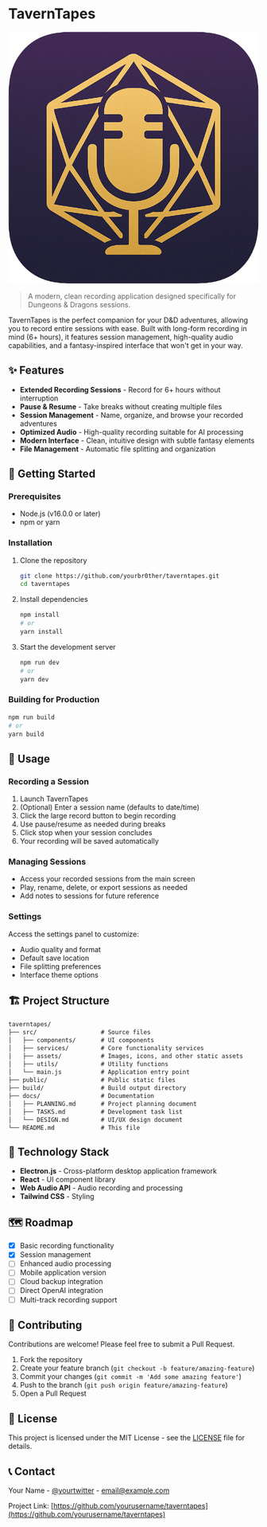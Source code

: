 # TavernTapes

![TavernTapes Logo](logo.png)

> A modern, clean recording application designed specifically for Dungeons & Dragons sessions.

TavernTapes is the perfect companion for your D&D adventures, allowing you to record entire sessions with ease. Built with long-form recording in mind (6+ hours), it features session management, high-quality audio capabilities, and a fantasy-inspired interface that won't get in your way.

## ✨ Features

- **Extended Recording Sessions** - Record for 6+ hours without interruption
- **Pause & Resume** - Take breaks without creating multiple files
- **Session Management** - Name, organize, and browse your recorded adventures
- **Optimized Audio** - High-quality recording suitable for AI processing
- **Modern Interface** - Clean, intuitive design with subtle fantasy elements
- **File Management** - Automatic file splitting and organization

## 🚀 Getting Started

### Prerequisites

- Node.js (v16.0.0 or later)
- npm or yarn

### Installation

1. Clone the repository
   ```bash
   git clone https://github.com/yourbr0ther/taverntapes.git
   cd taverntapes
   ```

2. Install dependencies
   ```bash
   npm install
   # or
   yarn install
   ```

3. Start the development server
   ```bash
   npm run dev
   # or
   yarn dev
   ```

### Building for Production

```bash
npm run build
# or
yarn build
```

## 📖 Usage

### Recording a Session

1. Launch TavernTapes
2. (Optional) Enter a session name (defaults to date/time)
3. Click the large record button to begin recording
4. Use pause/resume as needed during breaks
5. Click stop when your session concludes
6. Your recording will be saved automatically

### Managing Sessions

- Access your recorded sessions from the main screen
- Play, rename, delete, or export sessions as needed
- Add notes to sessions for future reference

### Settings

Access the settings panel to customize:
- Audio quality and format
- Default save location
- File splitting preferences
- Interface theme options

## 🏗️ Project Structure

```
taverntapes/
├── src/                  # Source files
│   ├── components/       # UI components
│   ├── services/         # Core functionality services
│   ├── assets/           # Images, icons, and other static assets
│   ├── utils/            # Utility functions
│   └── main.js           # Application entry point
├── public/               # Public static files
├── build/                # Build output directory
├── docs/                 # Documentation
│   ├── PLANNING.md       # Project planning document
│   ├── TASKS.md          # Development task list
│   └── DESIGN.md         # UI/UX design document
└── README.md             # This file
```

## 🧩 Technology Stack

- **Electron.js** - Cross-platform desktop application framework
- **React** - UI component library
- **Web Audio API** - Audio recording and processing
- **Tailwind CSS** - Styling

## 🗺️ Roadmap

- [x] Basic recording functionality
- [x] Session management
- [ ] Enhanced audio processing
- [ ] Mobile application version
- [ ] Cloud backup integration
- [ ] Direct OpenAI integration
- [ ] Multi-track recording support

## 🤝 Contributing

Contributions are welcome! Please feel free to submit a Pull Request.

1. Fork the repository
2. Create your feature branch (`git checkout -b feature/amazing-feature`)
3. Commit your changes (`git commit -m 'Add some amazing feature'`)
4. Push to the branch (`git push origin feature/amazing-feature`)
5. Open a Pull Request

## 📄 License

This project is licensed under the MIT License - see the [LICENSE](LICENSE) file for details.

## 📞 Contact

Your Name - [@yourtwitter](https://twitter.com/yourtwitter) - email@example.com

Project Link: [https://github.com/yourusername/taverntapes](https://github.com/yourusername/taverntapes)
